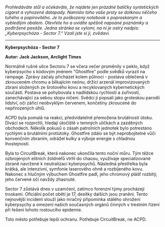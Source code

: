 _Prohledáváte stůl a očekáváte, že najdete jen prázdné balíčky syntetických cigaret a vyhozené datapady. Namísto toho vaše prsty se dotknou něčeho tuhého a papírovitého. Je to poškozený notebook s popraskaným a vybledlým obalem. Otevřete ho a uvidíte spěšně napsané poznámky a podtržené pasáže. Jedna stránka se vylomí, na ní je ostrý nadpis: „Kyberpsychóza - Sector 7.“ Vzali jste si ji, zvědaví._

---

**Kyberpsychóza - Sector 7**

**Autor: Jack Jackson, Arclight Times**

Normálně rušné ulice Sectoru 7 se včera večer proměnily v peklo, když kyberpsycho s kódovým jménem "Ghostfire" podle svědků vyrazil na rampage. Zprávy začaly přicházet kolem půlnoci - postava oblečená v zkrouceném chromu a blikajícím neónu, držící arzenál improvizovaných zbraní složených ze šrotového kovu a recyklovaných kybernetických součástí. Postava se pohybovala s nadlidskou rychlostí a zuřivostí, zanechávající za sebou stopu ničení. Svědci ji popsali jako groteskou parodii lidství, oči zářící neobvyklým červenem, končetiny zkroucené do nepřirozených úhlů.

ACPD byla pomalá na reakci, předvídatelně přemožena brutálností útoku. Diváci se rozprchli, hledají útočiště v temných uličkách a zazděných obchodech. Několik pokusů o zásah patrolních jednotek bylo potrestáno rychlými a brutálními protiútoky. Ghostfire zdálo se být neprobojitelné vůči konvenčním zbraním, odrážel kulky a výboje energie s chladnou lhostejností.

Byla to CircuitBreak, která nakonec ukončila tento noční můru. Tým těžce ozbrojených elitních žoldnéřů vtrhl do chaosu, využívaje specializované zbraně navržené k neutralizaci kyberpsychů. Následná přestřelka byla krátká, ale intenzivní, symfonie laserového ohně a rozbíjeného kovu. Nakonec s hlučným výbuchem Ghostfire padl, jeho chromový plášť rozbitý, jeho červené oči navždy zhasnuté.

Sector 7 zůstává dnes v uzamčení, zatímco forenzní týmy procházejí troskami. Oficiální počet obětí je 17, desítky dalších jsou zraněni. Tento nejnovější incident slouží jako mračný připomínka stálého ohrožení kyberpsychy a omezení našich současných orgánů činných v trestním řízení při řešení tohoto rostoucího epidemie.

Toto město potřebuje lepší ochranu. Potřebuje CircuitBreak, ne ACPD.
